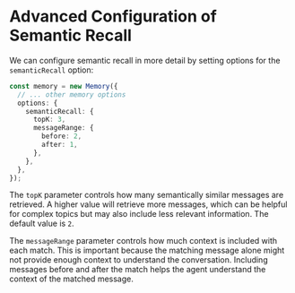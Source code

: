 # Advanced Configuration of Semantic Recall

We can configure semantic recall in more detail by setting options for the `semanticRecall` option:

```typescript
const memory = new Memory({
  // ... other memory options
  options: {
    semanticRecall: {
      topK: 3,
      messageRange: {
        before: 2,
        after: 1,
      },
    },
  },
});
```

The `topK` parameter controls how many semantically similar messages are retrieved. A higher value will retrieve more messages, which can be helpful for complex topics but may also include less relevant information. The default value is `2`.

The `messageRange` parameter controls how much context is included with each match. This is important because the matching message alone might not provide enough context to understand the conversation. Including messages before and after the match helps the agent understand the context of the matched message.
